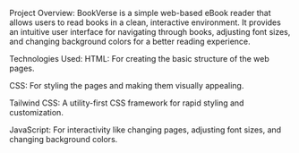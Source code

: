 Project Overview:
BookVerse is a simple web-based eBook reader that allows users to read books in a clean, interactive environment. It provides an intuitive user interface for navigating through books, adjusting font sizes, and changing background colors for a better reading experience.

Technologies Used:
HTML: For creating the basic structure of the web pages.

CSS: For styling the pages and making them visually appealing.

Tailwind CSS: A utility-first CSS framework for rapid styling and customization.

JavaScript: For interactivity like changing pages, adjusting font sizes, and changing background colors.
